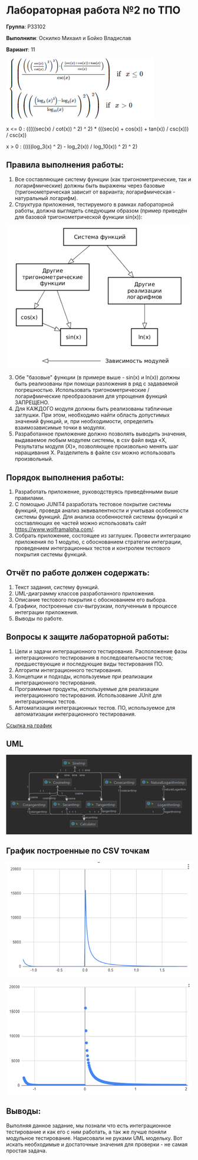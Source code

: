 # Лабораторная работа №2 по ТПО

**Группа**: P33102

**Выполнили**: Оскилко Михаил и Бойко Владислав

**Вариант**: 11

![func](src/main/resources/imgs/func.png)

x <= 0 : (((((sec(x) / cot(x)) ^ 2) ^ 2) * (((sec(x) + cos(x)) + tan(x)) / csc(x))) / csc(x))

x > 0 : (((((log_3(x) ^ 2) - log_2(x)) / log_10(x)) ^ 2) ^ 2)

## Правила выполнения работы:


1. Все составляющие систему функции (как тригонометрические, так и логарифмические) должны быть выражены через базовые (тригонометрическая зависит от варианта; логарифмическая - натуральный логарифм).
2. Структура приложения, тестируемого в рамках лабораторной работы, должна выглядеть следующим образом (пример приведён для базовой тригонометрической функции sin(x)):

![scheme](src/main/resources/imgs/scheme.png)


3. Обе "базовые" функции (в примере выше - sin(x) и ln(x)) должны быть реализованы при помощи разложения в ряд с задаваемой погрешностью. Использовать тригонометрические / логарифмические преобразования для упрощения функций ЗАПРЕЩЕНО.
4. Для КАЖДОГО модуля должны быть реализованы табличные заглушки. При этом, необходимо найти область допустимых значений функций, и, при необходимости, определить взаимозависимые точки в модулях.
5. Разработанное приложение должно позволять выводить значения, выдаваемое любым модулем системы, в сsv файл вида «X, Результаты модуля (X)», позволяющее произвольно менять шаг наращивания Х. Разделитель в файле csv можно использовать произвольный.

## Порядок выполнения работы:

1. Разработать приложение, руководствуясь приведёнными выше правилами.
2. С помощью JUNIT4 разработать тестовое покрытие системы функций, проведя анализ эквивалентности и учитывая особенности системы функций. Для анализа особенностей системы функций и составляющих ее частей можно использовать сайт https://www.wolframalpha.com/.
3. Собрать приложение, состоящее из заглушек. Провести интеграцию приложения по 1 модулю, с обоснованием стратегии интеграции, проведением интеграционных тестов и контролем тестового покрытия системы функций.


## Отчёт по работе должен содержать:

1. Текст задания, систему функций.
2. UML-диаграмму классов разработанного приложения.
3. Описание тестового покрытия с обоснованием его выбора.
4. Графики, построенные csv-выгрузкам, полученным в процессе интеграции приложения.
5. Выводы по работе.

## Вопросы к защите лабораторной работы:

1. Цели и задачи интеграционного тестирования. Расположение фазы интеграционного тестирования в последовательности тестов; предшествующие и последующие виды тестирования ПО.
2. Алгоритм интеграционного тестирования.
3. Концепции и подходы, используемые при реализации интеграционного тестирования.
4. Программные продукты, используемые для реализации интеграционного тестирования. Использование JUnit для интеграционных тестов.
5. Автоматизация интеграционных тестов. ПО, используемое для автоматизации интеграционного тестирования.

[Ссылка на график](https://www.desmos.com/calculator/jms4pmi5js)

## UML

![uml](src/main/resources/imgs/Calculator.png)

## График построенные по CSV точкам

![shot1](src/main/resources/imgs/shot1.png)

![shot1](src/main/resources/imgs/shot2.png)

## Выводы:

Выполняя данное задание, мы познали что есть интеграционное тестирование и как его с ним работать, а так же лучше поняли модульное тестирование. Нарисовали не руками UML модельку. Вот искать необходимые и достаточные значения для проверки - не самая простая задача.